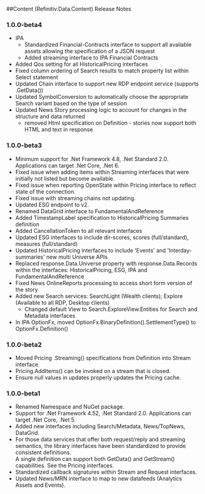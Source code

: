 ﻿##Content (Refinitiv.Data.Content) Release Notes

### 1.0.0-beta4
- IPA
	- Standardized Financial-Contracts interface to support all available assets allowing the specification
	  of a JSON request
	- Added streaming interface to IPA Financial Contracts
- Added Qos setting for all HistoricalPricing interfaces
- Fixed column ordering of Search results to match property list within Select statement
- Updated Chain interface to support new RDP endpoint service (supports .GetData())
- Updated SymbolConversion to automatically choose the appropriate Search variant based on the type of session
- Updated News Story processing logic to account for changes in the structure and data returned
	- removed Html specification on Definition - stories now support both HTML and text in response

### 1.0.0-beta3
- Minimum support for .Net Framework 4.8, .Net Standard 2.0.  Applications can target .Net Core, .Net 6.
- Fixed issue when adding items within Streaming interfaces that were initially not listed but become available.
- Fixed issue when reporting OpenState within Pricing interface to reflect state of the connection.
- Fixed issue with streaming chains not updating.
- Updated ESG endpoint to v2.
- Renamed DataGrid interface to FundamentalAndReference
- Added TimestampLabel specification to HistoricalPricing Summaries definition
- Added CancellationToken to all relevant interfaces
- Updated ESG interfaces to include dir-scores, scores (full/standard), measures (full/standard)
- Updated HistoricalPricing interfaces to include 'Events' and 'Interday-summaries' new multi Universe APIs
- Replaced response.Data.Universe property with response.Data.Records within the interfaces:
	HistoricalPricing, ESG, IPA and FundamentalAndReference
- Fixed News OnlineReports processing to access short form version of the story
- Added new Search services: SearchLight (Wealth clients); Explore (Available to all RDP, Desktop clients)
	- Changed default View to Search.ExploreView.Entities for Search and Metadata interfaces
- In IPA OptionFx, moved OptionFx.BinaryDefinition().SettlementType() to OptionFx.Definition()

### 1.0.0-beta2
- Moved Pricing .Streaming() specifications from Definition into Stream interface.
- Pricing.AddItems() can be invoked on a stream that is closed.
- Ensure null values in updates properly updates the Pricing cache.

### 1.0.0-beta1
- Renamed Namespace and NuGet package.
- Support for .Net Framework 4.52, .Net Standard 2.0.  Applications can target .Net Core, .Net 5.
- Added new interfaces including Search/Metadata, News/TopNews, DataGrid.
- For those data services that offer both request/reply and streaming semantics, the library interfaces have been standardized to provide consistent definitions.  
  A single definition can support both GetData() and GetStream() capabilities.  See the Pricing interfaces.
- Standardized callback signatures within Stream and Request interfaces.
- Updated News/MRN interface to map to new datafeeds (Analytics Assets and Events).